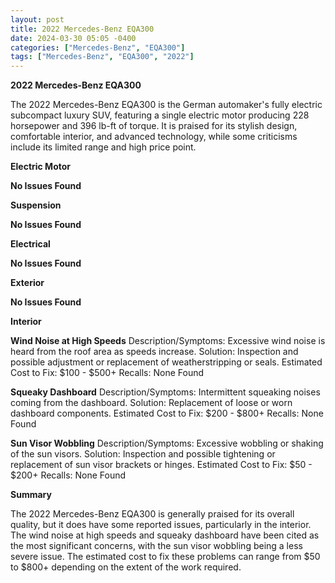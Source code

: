 ```yaml
---
layout: post
title: 2022 Mercedes-Benz EQA300
date: 2024-03-30 05:05 -0400
categories: ["Mercedes-Benz", "EQA300"]
tags: ["Mercedes-Benz", "EQA300", "2022"]
---
```

**2022 Mercedes-Benz EQA300**

The 2022 Mercedes-Benz EQA300 is the German automaker's fully electric subcompact luxury SUV, featuring a single electric motor producing 228 horsepower and 396 lb-ft of torque. It is praised for its stylish design, comfortable interior, and advanced technology, while some criticisms include its limited range and high price point.

**Electric Motor**

**No Issues Found**

**Suspension**

**No Issues Found**

**Electrical**

**No Issues Found**

**Exterior**

**No Issues Found**

**Interior**

**Wind Noise at High Speeds**
Description/Symptoms: Excessive wind noise is heard from the roof area as speeds increase.
Solution: Inspection and possible adjustment or replacement of weatherstripping or seals.
Estimated Cost to Fix: $100 - $500+
Recalls: None Found

**Squeaky Dashboard**
Description/Symptoms: Intermittent squeaking noises coming from the dashboard.
Solution: Replacement of loose or worn dashboard components.
Estimated Cost to Fix: $200 - $800+
Recalls: None Found

**Sun Visor Wobbling**
Description/Symptoms: Excessive wobbling or shaking of the sun visors.
Solution: Inspection and possible tightening or replacement of sun visor brackets or hinges.
Estimated Cost to Fix: $50 - $200+
Recalls: None Found

**Summary**

The 2022 Mercedes-Benz EQA300 is generally praised for its overall quality, but it does have some reported issues, particularly in the interior. The wind noise at high speeds and squeaky dashboard have been cited as the most significant concerns, with the sun visor wobbling being a less severe issue. The estimated cost to fix these problems can range from $50 to $800+ depending on the extent of the work required.
